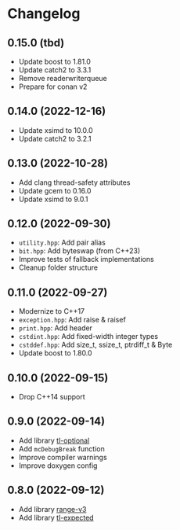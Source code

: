 # Changelog

## 0.15.0 (tbd)

- Update boost to 1.81.0
- Update catch2 to 3.3.1
- Remove readerwriterqueue
- Prepare for conan v2

## 0.14.0 (2022-12-16)

- Update xsimd to 10.0.0
- Update catch2 to 3.2.1

## 0.13.0 (2022-10-28)

- Add clang thread-safety attributes
- Update gcem to 0.16.0
- Update xsimd to 9.0.1

## 0.12.0 (2022-09-30)

- `utility.hpp`: Add pair alias
- `bit.hpp`: Add byteswap (from C++23)
- Improve tests of fallback implementations
- Cleanup folder structure

## 0.11.0 (2022-09-27)

- Modernize to C++17
- `exception.hpp`: Add raise & raisef
- `print.hpp`: Add header
- `cstdint.hpp`: Add fixed-width integer types
- `cstddef.hpp`: Add size_t, ssize_t, ptrdiff_t & Byte
- Update boost to 1.80.0

## 0.10.0 (2022-09-15)

- Drop C++14 support

## 0.9.0 (2022-09-14)

- Add library [tl-optional](https://github.com/TartanLlama/optional)
- Add `mcDebugBreak` function
- Improve compiler warnings
- Improve doxygen config

## 0.8.0 (2022-09-12)

- Add library [range-v3](https://github.com/ericniebler/range-v3)
- Add library [tl-expected](https://github.com/TartanLlama/expected)

